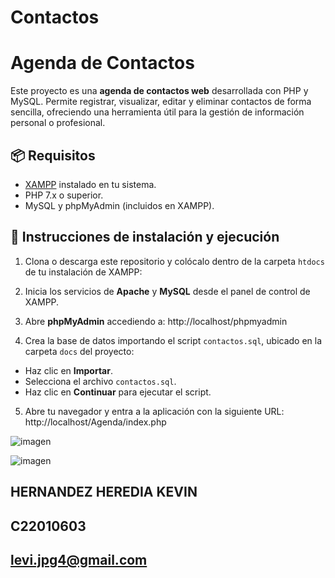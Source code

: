 # Contactos

# Agenda de Contactos

Este proyecto es una **agenda de contactos web** desarrollada con PHP y MySQL. Permite registrar, visualizar, editar y eliminar contactos de forma sencilla, ofreciendo una herramienta útil para la gestión de información personal o profesional.

## 📦 Requisitos

- [XAMPP](https://www.apachefriends.org/es/index.html) instalado en tu sistema.
- PHP 7.x o superior.
- MySQL y phpMyAdmin (incluidos en XAMPP).

## 🚀 Instrucciones de instalación y ejecución

1. Clona o descarga este repositorio y colócalo dentro de la carpeta `htdocs` de tu instalación de XAMPP:

2. Inicia los servicios de **Apache** y **MySQL** desde el panel de control de XAMPP.

3. Abre **phpMyAdmin** accediendo a:
http://localhost/phpmyadmin

5. Crea la base de datos importando el script `contactos.sql`, ubicado en la carpeta `docs` del proyecto:
- Haz clic en **Importar**.
- Selecciona el archivo `contactos.sql`.
- Haz clic en **Continuar** para ejecutar el script.

5. Abre tu navegador y entra a la aplicación con la siguiente URL:
http://localhost/Agenda/index.php

![imagen](https://github.com/user-attachments/assets/e94f42ab-ff95-4688-be38-a4bfe3922eff)

![imagen](https://github.com/user-attachments/assets/6b38a7f2-bbe8-4765-b04e-7d12bbc0a351)

## HERNANDEZ HEREDIA KEVIN
## C22010603
## levi.jpg4@gmail.com
